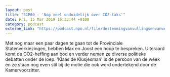 ```yaml
---
layout: post
title: "S1E60 - 'Nog veel onduidelijk over CO2-taks'"
date: Fri, 15 Mar 2019 16:33:44 +0100
category: podcast
externe_link: "https://podcast.npo.nl/file/destemmingvanvullingsenvanweezel/4709/content.omroep.nl/portal/podcast/nporadio1/destemmingvanvullingsenvanweezel/2019/03/nporadio1_destemmingvanvullingsenvanweezel_20190315_de-stemming-60-nog-veel-onduidelijk-over-co2-taks_SHUYMW.mp3"
---
```


Met nog maar een paar dagen te gaan tot de Provinciale Statenverkiezingen, hebben Max en Joost een hoop te bespreken. Uiteraard komt de CO2-heffing aan bod en verder nemen ze diverse politieke debatten onder de loep. 'Klaas de Klusjesman' is de persoon van de week en ze staan nog even stil bij de motie die ook werd ondertekend door de Kamervoorzitter.
